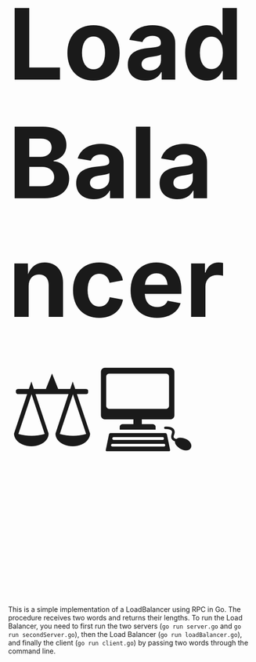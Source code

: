 **<p style="font-size: 200px;">LoadBalancer**⚖️💻

This is a simple implementation of a LoadBalancer using RPC in Go.
The procedure receives two words and returns their lengths.
To run the Load Balancer, you need to first run the two servers (```go run server.go``` and ```go run secondServer.go```), then the Load Balancer (```go run loadBalancer.go```), and finally the client (```go run client.go```) by passing two words through the command line.

